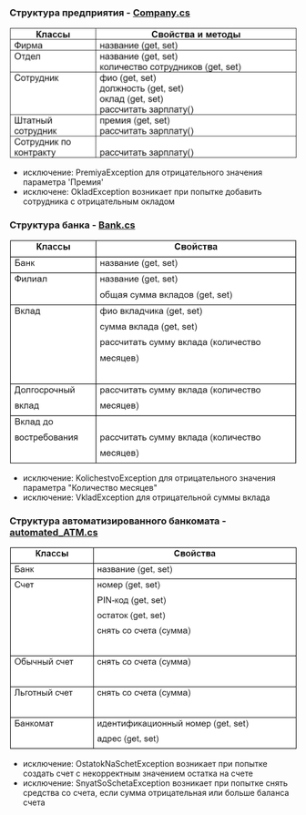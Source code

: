 

### Структура предприятия - [Company.cs](https://github.com/dmtmlv/-11-1/blob/main/C%23/LAB2/Company.cs)
![company](https://github.com/dmtmlv/-11-1/blob/main/C%23/Attestat/screens/company.jpg)

- исключение: PremiyaException  для отрицательного значения параметра 'Премия'
- исключене: OkladException возникает при попытке добавить сотрудника с отрицательным окладом


### Структура банка - [Bank.cs](https://github.com/dmtmlv/-11-1/blob/main/C%23/LAB2/Bank.cs)
![bank](https://github.com/dmtmlv/-11-1/blob/main/C%23/Attestat/screens/bank.jpg)

- исключение: KolichestvoException для отрицательного значения параметра "Количество месяцев"
- исключение: VkladException для отрицательной суммы вклада

### Структура автоматизированного банкомата - [automated_ATM.cs](https://github.com/dmtmlv/-11-1/blob/main/C%23/LAB2/automated_ATM.cs)
![atm](https://github.com/dmtmlv/-11-1/blob/main/C%23/Attestat/screens/atm.jpg)

- исключение: OstatokNaSchetException возникает при попытке создать счет с некорректным значением остатка на счете
- исключение: SnyatSoSchetaException возникает при попытке снять средства со счета, если сумма отрицательная или больше баланса счета
